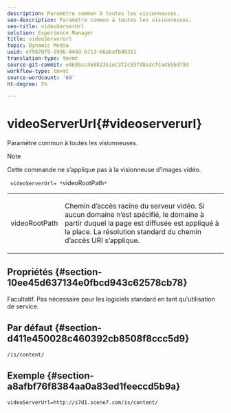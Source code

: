 ```yaml
---
description: Paramètre commun à toutes les visionneuses.
seo-description: Paramètre commun à toutes les visionneuses.
seo-title: videoServerUrl
solution: Experience Manager
title: videoServerUrl
topic: Dynamic Media
uuid: ef9870f9-599b-449d-b713-66abafb80311
translation-type: tm+mt
source-git-commit: e4695cc4e882351ec3f2c55fd8a3cfca455bd79d
workflow-type: tm+mt
source-wordcount: '69'
ht-degree: 5%

---
```



# videoServerUrl{#videoserverurl}

Paramètre commun à toutes les visionneuses.

>[!NOTE]
>
>Cette commande ne s’applique pas à la visionneuse d’images vidéo.

` videoServerUrl= *`videoRootPath`*`

<table id="table_9B98C97485DD4DEB8A6ECBCE8DF6B886"> 
 <tbody> 
  <tr> 
   <td colname="col1"> <p> <span class="codeph"> <span class="varname"> videoRootPath</span> </span> </p> </td> 
   <td colname="col2"> <p> Chemin d’accès racine du serveur vidéo. Si aucun domaine n’est spécifié, le domaine à partir duquel la page est diffusée est appliqué à la place. La résolution standard du chemin d’accès URI s’applique. </p> </td> 
  </tr> 
 </tbody> 
</table>

## Propriétés {#section-10ee45d637134e0fbcd943c62578cb78}

Facultatif. Pas nécessaire pour les logiciels standard en tant qu&#39;utilisation de service.

## Par défaut {#section-d411e450028c460392cb8508f8ccc5d9}

`/is/content/`

## Exemple {#section-a8afbf76f8384aa0a83ed1feeccd5b9a}

```
videoServerUrl=http://s7d1.scene7.com/is/content/
```

